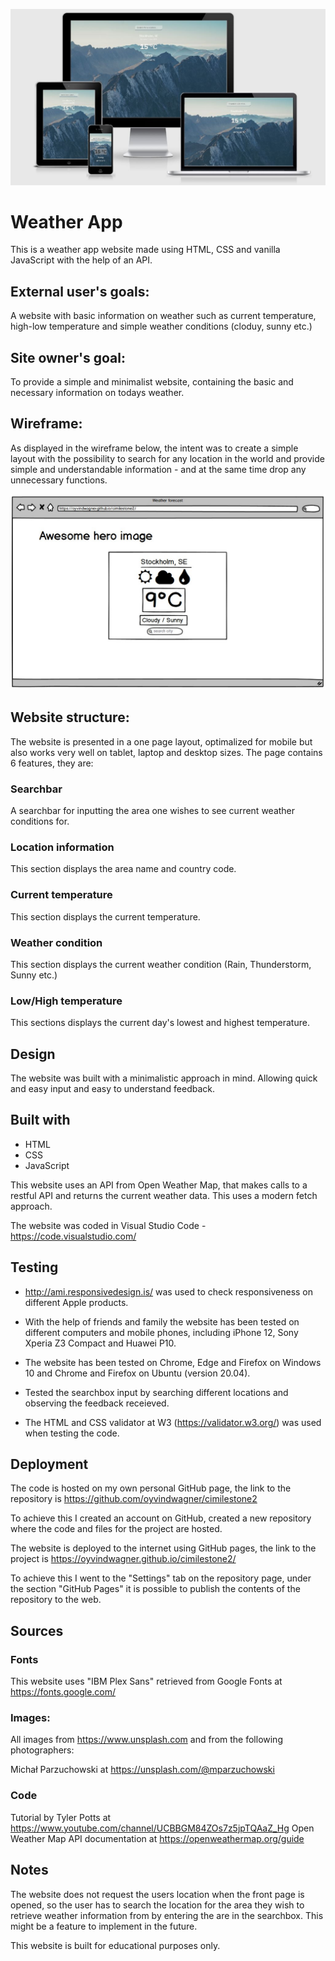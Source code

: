 ![](assets/images/preview.jpg)
  
# Weather App
This is a weather app website made using HTML, CSS and vanilla JavaScript with the help of an API.
  
## External user's goals:
A website with basic information on weather such as current temperature, high-low temperature and simple weather conditions (cloduy, sunny etc.)

## Site owner's goal:
To provide a simple and minimalist website, containing the basic and necessary information on todays weather.
  
## Wireframe:
As displayed in the wireframe below, the intent was to create a simple layout with the possibility to search for any location in the world and provide simple and understandable information - and at the same time drop any unnecessary functions.
  
![](assets/images/project-wireframe.jpg)  
  
## Website structure:
The website is presented in a one page layout, optimalized for mobile but also works very well on tablet, laptop and desktop sizes. The page contains 6 features, they are:
  
### Searchbar
A searchbar for inputting the area one wishes to see current weather conditions for.
  
### Location information
This section displays the area name and country code.

### Current temperature
This section displays the current temperature.
  
### Weather condition
This section displays the current weather condition (Rain, Thunderstorm, Sunny etc.)
  
### Low/High temperature
This sections displays the current day's lowest and highest temperature.
  
## Design
The website was built with a minimalistic approach in mind. Allowing quick and easy input and easy to understand feedback.
  
## Built with
* HTML  
* CSS  
* JavaScript

This website uses an API from Open Weather Map, that makes calls to a restful API and returns the current weather data. This uses a modern fetch approach.
  
The website was coded in Visual Studio Code - https://code.visualstudio.com/
  
## Testing
* http://ami.responsivedesign.is/ was used to check responsiveness on different Apple products.
  
* With the help of friends and family the website has been tested on different computers and mobile phones, including iPhone 12, Sony Xperia Z3 Compact and Huawei P10.
  
* The website has been tested on Chrome, Edge and Firefox on Windows 10 and Chrome and Firefox on Ubuntu (version 20.04).
  
* Tested the searchbox input by searching different locations and observing the feedback receieved.
  
* The HTML and CSS validator at W3 (https://validator.w3.org/) was used when testing the code. 
  
## Deployment
The code is hosted on my own personal GitHub page, the link to the repository is https://github.com/oyvindwagner/cimilestone2
  
To achieve this I created an account on GitHub, created a new repository where the code and files for the project are hosted.

The website is deployed to the internet using GitHub pages, the link to the project is https://oyvindwagner.github.io/cimilestone2/
  
To achieve this I went to the "Settings" tab on the repository page, under the section "GitHub Pages" it is possible to publish the contents of the repository to the web.
  
## Sources 
  
### Fonts
This website uses "IBM Plex Sans" retrieved from Google Fonts at https://fonts.google.com/
   
### Images:
All images from https://www.unsplash.com and from the following photographers:  
  
Michał Parzuchowski at https://unsplash.com/@mparzuchowski
  
### Code
Tutorial by Tyler Potts at https://www.youtube.com/channel/UCBBGM84ZOs7z5jpTQAaZ_Hg
Open Weather Map API documentation at https://openweathermap.org/guide
  
## Notes
The website does not request the users location when the front page is opened, so the user has to search the location for the area they wish to retrieve weather information from by entering the are in the searchbox. This might be a feature to implement in the future.
  
This website is built for educational purposes only.  
  
  
